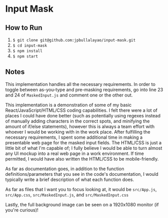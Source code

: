 # Input Mask

## How to Run
1) `$ git clone git@github.com:jpbullalayao/input-mask.git`
2) `$ cd input-mask`
3) `$ npm install`
4) `$ npm start`

## Notes
This implementation handles all the necessary requirements. In order to toggle between as-you-type and pre-masking requirements, go into line 23 and 24 of `MaskedInput.js` and comment one or the other out.

This implementation is a demonstration of some of my basic React/JavaScript/HTML/CSS coding capabilities. I felt there were a lot of places I could have done better (such as potentially using regexes instead of manually adding characters in the correct spots, and minifying the amount of if/else statements), however this is always a team effort with whoever I would be working with in the work place. After fulfilling the necessary requirements, I spent some additional time in making a presentable web page for the masked input fields. The HTML/CSS is just a little bit of what I'm capable of; I fully believe I would be able to turn almost any UI mockup into a real web page in a work environment. If time permitted, I would have also written the HTML/CSS to be mobile-friendly.

As far as documentation goes, in addition to the function definitions/parameters that you see in the code's documentation, I would typically write a brief description of what each function does. 

As far as files that I want you to focus looking at, it would be `src/App.js`, `src/App.css`, `src/MaskedInput.js`, and `src/MaskedInput.css`

Lastly, the full background image can be seen on a 1920x1080 monitor (if you're curious)!